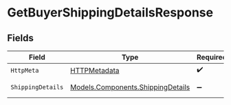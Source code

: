 # GetBuyerShippingDetailsResponse


## Fields

| Field                                                                           | Type                                                                            | Required                                                                        | Description                                                                     |
| ------------------------------------------------------------------------------- | ------------------------------------------------------------------------------- | ------------------------------------------------------------------------------- | ------------------------------------------------------------------------------- |
| `HttpMeta`                                                                      | [HTTPMetadata](../../Models/Components/HTTPMetadata.md)                         | :heavy_check_mark:                                                              | N/A                                                                             |
| `ShippingDetails`                                                               | [Models.Components.ShippingDetails](../../Models/Components/ShippingDetails.md) | :heavy_minus_sign:                                                              | Successful Response                                                             |